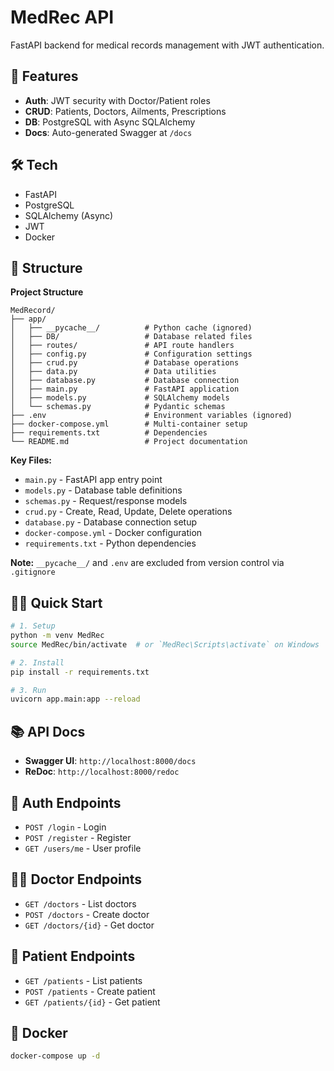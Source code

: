 # MedRec API

FastAPI backend for medical records management with JWT authentication.

## 🚀 Features
- **Auth**: JWT security with Doctor/Patient roles
- **CRUD**: Patients, Doctors, Ailments, Prescriptions
- **DB**: PostgreSQL with Async SQLAlchemy
- **Docs**: Auto-generated Swagger at `/docs`

## 🛠️ Tech
- FastAPI
- PostgreSQL
- SQLAlchemy (Async)
- JWT
- Docker

## 📁 Structure
**Project Structure**
```
MedRecord/
├── app/
│   ├── __pycache__/          # Python cache (ignored)
│   ├── DB/                   # Database related files
│   ├── routes/               # API route handlers
│   ├── config.py             # Configuration settings
│   ├── crud.py               # Database operations
│   ├── data.py               # Data utilities
│   ├── database.py           # Database connection
│   ├── main.py               # FastAPI application
│   ├── models.py             # SQLAlchemy models
│   └── schemas.py            # Pydantic schemas
├── .env                      # Environment variables (ignored)
├── docker-compose.yml        # Multi-container setup
├── requirements.txt          # Dependencies
└── README.md                 # Project documentation
```

**Key Files:**
- `main.py` - FastAPI app entry point
- `models.py` - Database table definitions
- `schemas.py` - Request/response models
- `crud.py` - Create, Read, Update, Delete operations
- `database.py` - Database connection setup
- `docker-compose.yml` - Docker configuration
- `requirements.txt` - Python dependencies

**Note:** `__pycache__/` and `.env` are excluded from version control via `.gitignore`
## 🏃‍♂️ Quick Start
```bash
# 1. Setup
python -m venv MedRec
source MedRec/bin/activate  # or `MedRec\Scripts\activate` on Windows

# 2. Install
pip install -r requirements.txt

# 3. Run
uvicorn app.main:app --reload
```

## 📚 API Docs
- **Swagger UI**: `http://localhost:8000/docs`
- **ReDoc**: `http://localhost:8000/redoc`

## 🔐 Auth Endpoints
- `POST /login` - Login
- `POST /register` - Register
- `GET /users/me` - User profile

## 👨‍⚕️ Doctor Endpoints
- `GET /doctors` - List doctors
- `POST /doctors` - Create doctor
- `GET /doctors/{id}` - Get doctor

## 👤 Patient Endpoints
- `GET /patients` - List patients
- `POST /patients` - Create patient
- `GET /patients/{id}` - Get patient

## 🐳 Docker
```bash
docker-compose up -d
```
